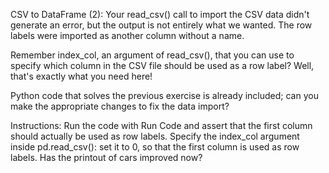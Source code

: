CSV to DataFrame (2):
Your read_csv() call to import the CSV data didn't generate an error, but the output is not entirely what we wanted. The row labels were imported as another column without a name.

Remember index_col, an argument of read_csv(), that you can use to specify which column in the CSV file should be used as a row label? Well, that's exactly what you need here!

Python code that solves the previous exercise is already included; can you make the appropriate changes to fix the data import?

Instructions:
Run the code with Run Code and assert that the first column should actually be used as row labels.
Specify the index_col argument inside pd.read_csv(): set it to 0, so that the first column is used as row labels.
Has the printout of cars improved now?